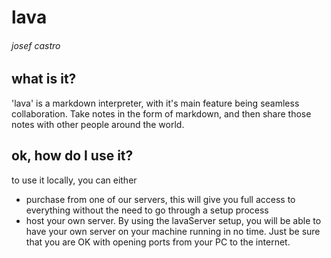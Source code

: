 # lava
###### josef castro

## what is it?
'lava' is a markdown interpreter, with it's main feature being seamless collaboration. Take notes in the form of markdown, and then share those notes with other people around the world.

## ok, how do I use it?
to use it locally, you can either

 - purchase from one of our servers, this will give you full access to everything without the need to go through a setup process
 - host your own server. By using the lavaServer setup, you will be able to have your own server on your machine running in no time. Just be sure that you are OK with opening ports from your PC to the internet.